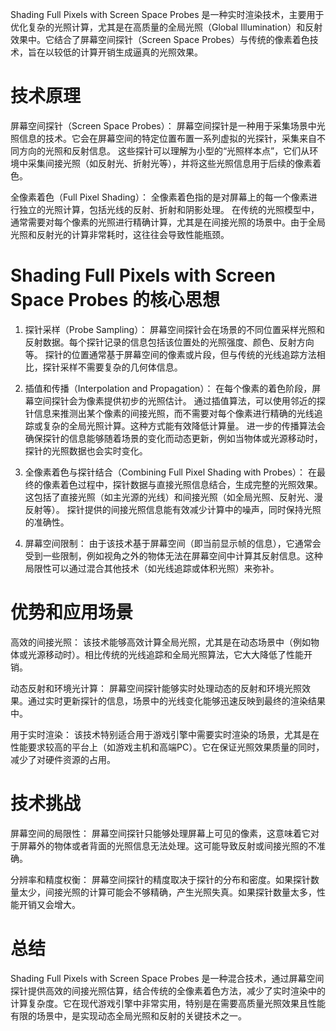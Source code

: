 Shading Full Pixels with Screen Space Probes 是一种实时渲染技术，主要用于优化复杂的光照计算，尤其是在高质量的全局光照（Global Illumination）和反射效果中。它结合了屏幕空间探针（Screen Space Probes）与传统的像素着色技术，旨在以较低的计算开销生成逼真的光照效果。

# 技术原理

屏幕空间探针（Screen Space Probes）：
  屏幕空间探针是一种用于采集场景中光照信息的技术。它会在屏幕空间的特定位置布置一系列虚拟的光探针，采集来自不同方向的光照和反射信息。
  这些探针可以理解为小型的“光照样本点”，它们从环境中采集间接光照（如反射光、折射光等），并将这些光照信息用于后续的像素着色。

全像素着色（Full Pixel Shading）：
  全像素着色指的是对屏幕上的每一个像素进行独立的光照计算，包括光线的反射、折射和阴影处理。
  在传统的光照模型中，通常需要对每个像素的光照进行精确计算，尤其是在间接光照的场景中。由于全局光照和反射光的计算非常耗时，这往往会导致性能瓶颈。

# Shading Full Pixels with Screen Space Probes 的核心思想

1. 探针采样（Probe Sampling）：
   屏幕空间探针会在场景的不同位置采样光照和反射数据。每个探针记录的信息包括该位置处的光照强度、颜色、反射方向等。
   探针的位置通常基于屏幕空间的像素或片段，但与传统的光线追踪方法相比，探针采样不需要复杂的几何体信息。

2. 插值和传播（Interpolation and Propagation）：
   在每个像素的着色阶段，屏幕空间探针会为像素提供初步的光照估计。
   通过插值算法，可以使用邻近的探针信息来推测出某个像素的间接光照，而不需要对每个像素进行精确的光线追踪或复杂的全局光照计算。这种方式能有效降低计算量。
   进一步的传播算法会确保探针的信息能够随着场景的变化而动态更新，例如当物体或光源移动时，探针的光照数据也会实时变化。

3. 全像素着色与探针结合（Combining Full Pixel Shading with Probes）：
   在最终的像素着色过程中，探针数据与直接光照信息结合，生成完整的光照效果。这包括了直接光照（如主光源的光线）和间接光照（如全局光照、反射光、漫反射等）。
   探针提供的间接光照信息能有效减少计算中的噪声，同时保持光照的准确性。

4. 屏幕空间限制：
   由于该技术基于屏幕空间（即当前显示帧的信息），它通常会受到一些限制，例如视角之外的物体无法在屏幕空间中计算其反射信息。这种局限性可以通过混合其他技术（如光线追踪或体积光照）来弥补。

# 优势和应用场景

高效的间接光照：
  该技术能够高效计算全局光照，尤其是在动态场景中（例如物体或光源移动时）。相比传统的光线追踪和全局光照算法，它大大降低了性能开销。
  
动态反射和环境光计算：
  屏幕空间探针能够实时处理动态的反射和环境光照效果。通过实时更新探针的信息，场景中的光线变化能够迅速反映到最终的渲染结果中。

用于实时渲染：
  该技术特别适合用于游戏引擎中需要实时渲染的场景，尤其是在性能要求较高的平台上（如游戏主机和高端PC）。它在保证光照效果质量的同时，减少了对硬件资源的占用。

# 技术挑战

屏幕空间的局限性：
  屏幕空间探针只能够处理屏幕上可见的像素，这意味着它对于屏幕外的物体或者背面的光照信息无法处理。这可能导致反射或间接光照的不准确。

分辨率和精度权衡：
  屏幕空间探针的精度取决于探针的分布和密度。如果探针数量太少，间接光照的计算可能会不够精确，产生光照失真。如果探针数量太多，性能开销又会增大。

# 总结

Shading Full Pixels with Screen Space Probes 是一种混合技术，通过屏幕空间探针提供高效的间接光照估算，结合传统的全像素着色方法，减少了实时渲染中的计算复杂度。它在现代游戏引擎中非常实用，特别是在需要高质量光照效果且性能有限的场景中，是实现动态全局光照和反射的关键技术之一。